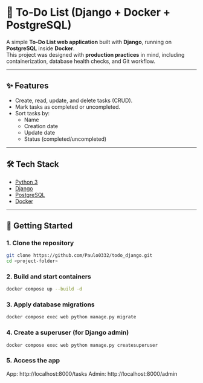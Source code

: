 # 📝 To-Do List (Django + Docker + PostgreSQL)

A simple **To-Do List web application** built with **Django**, running on **PostgreSQL** inside **Docker**.  
This project was designed with **production practices** in mind, including containerization, database health checks, and Git workflow.

---

## ✨ Features
- Create, read, update, and delete tasks (CRUD).
- Mark tasks as completed or uncompleted.
- Sort tasks by:
  - Name
  - Creation date
  - Update date
  - Status (completed/uncompleted)

---

## 🛠️ Tech Stack
- [Python 3](https://www.python.org/)
- [Django](https://www.djangoproject.com/)
- [PostgreSQL](https://www.postgresql.org/)
- [Docker](https://www.docker.com/)

---

## 🚀 Getting Started

### 1. Clone the repository
```bash
git clone https://github.com/Paulo0332/todo_django.git
cd <project-folder>
```
### 2. Build and start containers
```bash
docker compose up --build -d
```
### 3. Apply database migrations
```bash
docker compose exec web python manage.py migrate
```
### 4. Create a superuser (for Django admin)
```bash
docker compose exec web python manage.py createsuperuser
```
### 5. Access the app
App: http://localhost:8000/tasks
Admin: http://localhost:8000/admin
